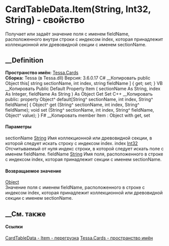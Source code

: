 # CardTableData.Item(String, Int32, String) - свойство
Получает или задаёт значение поля с именем fieldName, расположенного внутри
строки с индексом index, которая принадлежит коллекционной или древовидной
секции с именем sectionName.
## __Definition
 **Пространство имён:** [Tessa.Cards](N_Tessa_Cards.htm)  
 **Сборка:** Tessa (в Tessa.dll) Версия: 3.6.0.17
C# __Копировать
     public Object this[
    	string sectionName,
    	int index,
    	string fieldName
    ] { get; set; }
VB __Копировать
     Public Default Property Item ( 
    	sectionName As String,
    	index As Integer,
    	fieldName As String
    ) As Object
    	Get
    	Set
C++ __Копировать
     public:
    property Object^ default[String^ sectionName, int index, String^ fieldName] {
    	Object^ get (String^ sectionName, int index, String^ fieldName);
    	void set (String^ sectionName, int index, String^ fieldName, Object^ value);
    }
F# __Копировать
     member Item : Object with get, set
#### Параметры
sectionName [String](https://learn.microsoft.com/dotnet/api/system.string)
     Имя коллекционной или древовидной секции, в которой следует искать строку с индексом index. 
index [Int32](https://learn.microsoft.com/dotnet/api/system.int32)
     Отсчитываемый от нуля индекс строки, в которой следует искать поле с именем fieldName. 
fieldName [String](https://learn.microsoft.com/dotnet/api/system.string)
     Имя поля, расположенного в строке с индексом index, которая принадлежит секции с именем sectionName. 
#### Возвращаемое значение
[Object](https://learn.microsoft.com/dotnet/api/system.object)  
Значение поля с именем fieldName, расположенного в строке с индексом index,
которая принадлежит коллекционной или древовидной секции с именем sectionName.
## __См. также
#### Ссылки
[CardTableData - ](T_Tessa_Cards_CardTableData.htm)
[Item - перегрузка](Overload_Tessa_Cards_CardTableData_Item.htm)
[Tessa.Cards - пространство имён](N_Tessa_Cards.htm)
